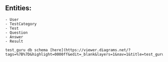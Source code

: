 ## Entities:
    - User
    - TestCategory
    - Test
    - Question
    - Answer
    - Result

    test_guru db schema [here](https://viewer.diagrams.net/?tags=%7B%7D&highlight=0000ff&edit=_blank&layers=1&nav=1&title=test_guru.jpeg#R7V1fc6I6HP00PrbDH6n2sbrt7txrZ7rtbndmX%2B6kEpFZJNwQq95PfxMJWk1oQcBCwowPENKQ%2FM7JSXJMas8eL9ZfMYjm98iFQc8y3HXP%2FtKzLLNvWT32MdxNkjIYmEmCh32XZ9onPPn%2FQZ5o8NSl78L4ICNBKCB%2BdJg4RWEIp%2BQgDWCMVofZZig4fGsEPCgkPE1BIKb%2B8l0yT1KHjrFP%2FwZ9b56%2B2TT4kwVIM%2FOEeA5ctDpIgmtyh0LCq%2FgA8QKEMCT0yT3AfyDuObdzQlhLb3rWHf3MWO5LDyEvgCDy48spWtDkaUyz3M3Awg9YmN8UNOIF0dfZtz17jBEiydViPYYBwyqFIanTXcbTXRwwKzfHH4wvXjeTPwYJv63sZ3J%2F7z0MXi44GV5BsOTx%2FQFjMgYEeghveJzIJg0%2BDVnELgl4YUmjmABMOEdsgyZQ1AnwQ9pA%2B4u5vQ8CEMX%2BNnuSMvcDdwI2aEnSgtK70cxfQ%2FcxoQjLS9kyoYWxW1Y4C%2FYTrwx7DALfC%2Bn1lEaAvXGEYUzrMgEx4TnEGPGwvUJM4PpNEo%2FZV4gWkLCWG%2FxpP2UW7y9mypXVnn1Wmmd%2ByDzOek4nb1f2HiV6wYEqAJotgJYJFG068UHwSHsiCL0tZoeQsLi6GEU%2FAPYg4QkR8llEb19h0he2wfeDYIwCxJANUQjTbNvGOSP6oc0dG5dOz6EVGNN7c39PPyw7JmMUxgRThrBXQQrUCjKwRgRF%2FD0BnKXVwDyY7PoFEUK7Vhas75L7Y6w5tnZOaO26kO0LyD78XQRbRNs6C7aiNvddF4ZJl2RCDPZ4S6CUxn8X82MwjjtiTjzs3Hi8AcAuGH9e2D4qhUsDAeV%2BSCVwhJahGwug7up5Os6OgDPNPrZ6N0YD0U5lNsk7iiMw9UNvkvzl1REdnDrosM7unlal9MhV3Bn4caWzwhs1KvzVZyv8oBSyZ%2BrxOaN%2FlTv6quv5UECV%2BITVtXHQfijmlWOvnXhfd%2BJdj3hf5xRvqy7xTld0Sqj3de7wf6C374W7uHofl3aGDmuabYC1KuXOj3tB5T6dB7mKOwcRRGfl%2B5IqoI%2FCTEJobIX1%2B3mtsPoUWXRMNBpsC3gvZv7VdlPMMFN0SVRyw3bU7ZZPpuh30PzNQ7ouJ6wAFbRbTZnlHJOWK3yB%2BXxxhf90M8wUfZMG9vq88R%2Fkjr%2Fyei5aIDQkpIHYVrWoKgC%2BdgqeVqNT8MoVPK8jVpuCW62wTnLGf0fUTsFTGJuNa1XqXQB4%2FdRb9MR%2BxskGNt39sJ2tVXhrWL82Pe78sJxdvn1%2BmKW2H2Z1ftguFJr7YQWooN943PlhdSl8Xj%2Bstm%2BzLJX8MKsyP6z1Gwws0Q8LwULl7WEFwFd5l8Hz78nD78Ffw2h2tf4ONrf9n8%2FOhWiZYNTmvYICxpJlVfYa6mhPgWVowwPRYoEL4AcdEQ5RUp8IosMSgTheIdzKOX8dXJBtNFKTC6J%2Fww5kZvKgXW5bKVIc7z7LPV3fsanMfF0KlmjIFOmwLV%2BK5YY1m%2BeN8Nqk1RMNmBZZbafg4cjxUMhpkzZbNFNUMtoqJILKPps0DuWsmJZru1Gjtp9z15m0euXOZ53VZDsl%2BkM9lVxyNqvlZzArBF879S55pKuT70ZsOZNDK%2FpmDezjp4ffVP9Lb3m7y%2F1bo%2FZrdxbw%2Bom3aILdhPFKmU1nldpgTl5BruQQphyvzgc7vdM33AiTHM1T3AkzNbXCJAftdPfCsqig34jcuWF1Kfyn22GSw3oN7PUl4q%2BpISY5dtfuQ5hVgq%2Bdgpc8qNcpeIMdsRRKVRVcg2Mg8nbr7ojpeOhDHgjRYXmE8TLoNob1xGOYuQW5vo1hkgNcGo225fwXK2PR3RRHTHIAS3FHLGGzhuOv6Hro7ohlUUG7EdkuN%2BduucKXnM%2B%2Fr%2FCf7ojZrZh3nx7%2FhLv66bld7p9jNEXNqwdeO%2FWWHMjt1Lsa9f50NywtuNm9vET8rzVVb9HBJpT5%2F7RzSl49%2FtqJuC2aYvEUYXV3fBc7NGs7%2BjBBtNu20jDlv2OqskZ8sFtwqC8pJD%2FKpfh4UYwLjkZDhTjfv2u6Z5t7llhsv7BMAZScL%2FbF%2BaKumMt6upqYi66sLpgffwvaN3XBXHRrdcXcHuqCuTi3W8bQ1Xdud7z4k%2FV%2BRed2fXFuB5ZkjrC%2BbBBWfRJdUJQNaT%2FQcDQQZvq6jAaOONP%2Fl%2F9sZ6cBu2%2FVNdIAfVcBxxogQ71lGkBvMULkbXYMovk9ciHL8T8%3D)